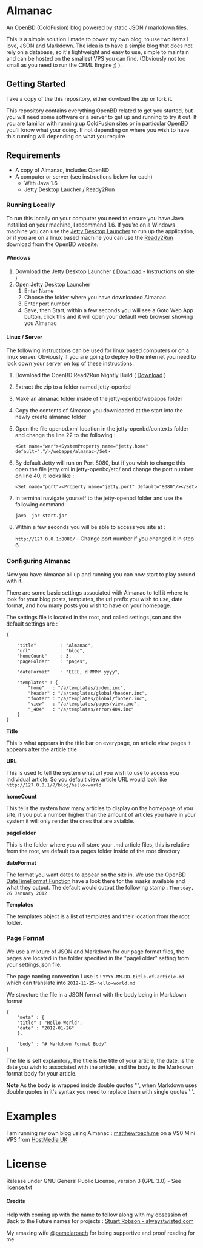 # Almanac

An [OpenBD](http://openbd.org "OpenBD") (ColdFusion) blog powered by static JSON / markdown files.

This is a simple solution I made to power my own blog, to use two items I love, JSON and Markdown. The idea is to have a simple blog that does not rely on a database, so it's lightweight and easy to use, simple to maintain and can be hosted on the smallest VPS you can find. (Obviously not too small as you need to run the CFML Engine ;) ).


## Getting Started


Take a copy of the this repository, either dowload the zip or fork it.

This repository contains everything OpenBD related to get you started, but you will need some software or a server to get up and running to try it out. If you are familiar with running up ColdFusion sites or in particular OpenBD you'll know what your doing. If not depending on where you wish to have this running will depending on what you require

## Requirements

- A copy of Almanac, includes OpenBD
- A computer or server (see instructions below for each)
	- With Java 1.6
	- Jetty Desktop Laucher / Ready2Run

### Running Locally

To run this locally on your computer you need to ensure you have Java installed on your machine, I recommend 1.6. If you're on a Windows machine you can use the [Jetty Desktop Launcher](http://www.aw20.co.uk/codegarden/jettylauncher/) to run up the application, or if you are on a linux based machine you can use the [Ready2Run](http://openbd.org/download/nightly/jetty-openbd.zip) download from the OpenBD website.

#### Windows

1. Download the Jetty Desktop Launcher ( [Download](http://www.aw20.co.uk/codegarden/jettylauncher/) - Instructions on site )
2. Open Jetty Desktop Launcher
	1. Enter Name
	2. Choose the folder where you have downloaded Almanac
	3. Enter port number
	4. Save, then Start, within a few seconds you will see a Goto Web App button, click this and it will open your default web browser showing you Almanac

#### Linux / Server

The following instructions can be used for linux based computers or on a linux server. Obviously if you are going to deploy to the internet you need to lock down your server on top of these instructions.

1. Download the OpenBD Read2Run Nightly Build ( [Download](http://openbd.org/download/nightly/jetty-openbd.zip) )
2. Extract the zip to a folder named jetty-openbd
3. Make an almanac folder inside of the jetty-openbd/webapps  folder
4. Copy the contents of Almanac you downloaded at the start into the newly create almanac folder
5. Open the file openbd.xml location in the jetty-openbd/contexts folder and change the line 22 to the following :

	`<Set name="war"><SystemProperty name="jetty.home" default="."/>/webapps/almanac</Set>`

6. By default Jetty will run on Port 8080, but if you wish to change this open the file jetty.xml in jetty-openbd/etc/ and change the port number on line 40, it looks like :

	`<Set name="port"><Property name="jetty.port" default="8080"/></Set>`

7. In terminal navigate yourself to the jetty-openbd folder and use the following command:

	`java -jar start.jar`

8. Within a few seconds you will be able to access you site at :

	`http://127.0.0.1:8080/` - Change port number if you changed it in step 6



### Configuring Almanac

Now you have Almanac all up and running you can now start to play around with it.

There are some basic settings associated with Almanac to tell it where to look for your blog posts, templates, the url prefix you wish to use, date format, and how many posts you wish to have on your homepage.

The settings file is located in the root, and called settings.json and the default settings are :

	{

		"title" 		: "Almanac",
		"url" 			: "blog",
		"homeCount" 	: 3,
		"pageFolder"	: "pages",

		"dateFormat"	: "EEEE, d MMMM yyyy",

		"templates" : {
			"home" 	 : "/a/templates/index.inc",
			"header" : "/a/templates/global/header.inc",
			"footer" : "/a/templates/global/footer.inc",
			"view" 	 : "/a/templates/pages/view.inc",
			"_404" 	 : "/a/templates/error/404.inc"
		}
	}


**Title**

This is what appears in the title bar on everypage, on article view pages it appears after the article title

**URL**

This is used to tell the system what url you wish to use to access you individual article. So you default view article URL would look like `http://127.0.0.1/?/blog/hello-world`

**homeCount**

This tells the system how many articles to display on the homepage of you site, if you put a number higher than the amount of articles you have in your system it will only render the ones that are avialble.

**pageFolder**

This is the folder where you will store your .md article files, this is relative from the root, we default to a pages folder inside of the root directory

**dateFormat**

The format you want dates to appear on the site in. We use the OpenBD [DateTimeFormat Function](http://openbd.org/manual/?/function/datetimeformat) have a look there for the masks available and what they output.
The default would output the following stamp : `Thursday, 26 January 2012`

**Templates**

The templates object is a list of templates and their location from the root folder.


### Page Format

We use a mixture of JSON and Markdown for our page format files, the pages are located in the folder specified in the "pageFolder" setting from your settings.json file.

The page naming convention I use is : `YYYY-MM-DD-title-of-article.md` which can translate into `2012-11-25-hello-world.md`

We structure the file in a JSON format with the body being in Markdown format

	{
		"meta" : {
		"title" : "Hello World",
		"date" : "2012-01-26"
		},

		"body" : "# Markdown Format Body"
	}


The file is self explanitory, the title is the title of your article, the date, is the date you wish to associated with the article, and the body is the Markdown format body for your article.

**Note** As the body is wrapped inside double quotes "", when Markdown uses double quotes in it's syntax you need to replace them with single quotes ' '.



# Examples

I am running my own blog using Almanac : [matthewroach.me](http://matthewroach.me) on a VS0 Mini VPS from [HostMedia UK](http://gigaw.at/?/z739049)


# License

Release under GNU General Public License, version 3 (GPL-3.0) - See [license.txt](license.txt)


#### Credits

Help with coming up with the name to follow along with my obsession of Back to the Future names for projects : [Stuart Robson - alwaystwisted.com](http://www.alwaystwisted.com/ "Slightly Bizarre Ramblings Of A Front-End Developer")

My amazing wife [@pamelaroach](http://twitter.com/pamelaroach) for being supportive and proof reading for me



